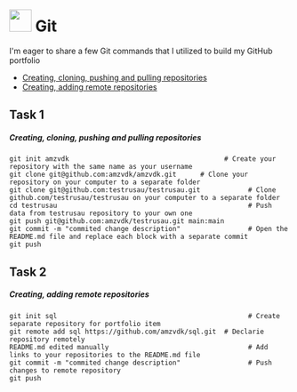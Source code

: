 # <img src="https://www.svgrepo.com/show/452210/git.svg"  width="40" height="40"> Git


I'm eager to share a few Git commands that I utilized to build my GitHub portfolio
- [Creating, cloning, pushing and pulling repositories](#task-1)
- [Creating, adding remote repositories](#task-2)


## Task 1


##### Creating, cloning, pushing and pulling repositories  
```git
git init amzvdk                                       # Create your repository with the same name as your username 
git clone git@github.com:amzvdk/amzvdk.git      # Clone your repository on your computer to a separate folder
git clone git@github.com:testrusau/testrusau.git            # Clone github.com/testrusau/testrusau on your computer to a separate folder
cd testrusau                                                # Push data from testrusau repository to your own one 
git push git@github.com:amzvdk/testrusau.git main:main
git commit -m "commited change description"                 # Open the README.md file and replace each block with a separate commit 
git push 

```
## Task 2

##### Creating, adding remote repositories  
```git
git init sql                                                # Create separate repository for portfolio item 
git remote add sql https://github.com/amzvdk/sql.git  # Declarie repository remotely 
README.md edited manually                                   # Add links to your repositories to the README.md file
git commit -m "commited change description"                 # Push changes to remote repository
git push                                                     




```
